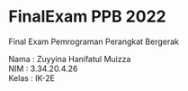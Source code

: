 # FinalExam PPB 2022
<p>Final Exam Pemrograman Perangkat Bergerak</p>
Nama  : Zuyyina Hanifatul Muizza<br>
NIM   : 3.34.20.4.26<br>
Kelas : IK-2E<br><br>
